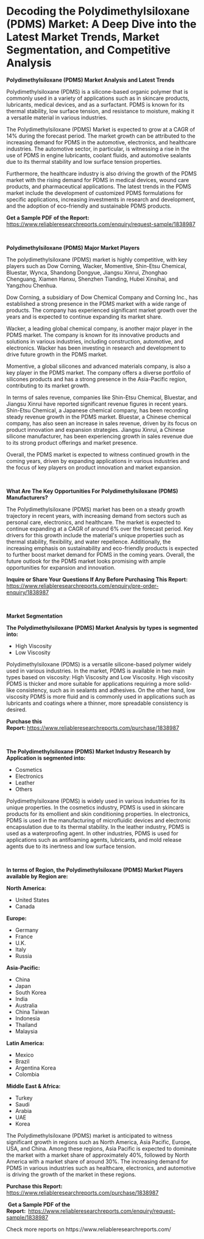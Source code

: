 <p><h1>Decoding the Polydimethylsiloxane (PDMS) Market: A Deep Dive into the Latest Market Trends, Market Segmentation, and Competitive Analysis</h1></p><p><strong>Polydimethylsiloxane (PDMS) Market Analysis and Latest Trends</strong></p>
<p><p>Polydimethylsiloxane (PDMS) is a silicone-based organic polymer that is commonly used in a variety of applications such as in skincare products, lubricants, medical devices, and as a surfactant. PDMS is known for its thermal stability, low surface tension, and resistance to moisture, making it a versatile material in various industries.</p><p>The Polydimethylsiloxane (PDMS) Market is expected to grow at a CAGR of 14% during the forecast period. The market growth can be attributed to the increasing demand for PDMS in the automotive, electronics, and healthcare industries. The automotive sector, in particular, is witnessing a rise in the use of PDMS in engine lubricants, coolant fluids, and automotive sealants due to its thermal stability and low surface tension properties.</p><p>Furthermore, the healthcare industry is also driving the growth of the PDMS market with the rising demand for PDMS in medical devices, wound care products, and pharmaceutical applications. The latest trends in the PDMS market include the development of customized PDMS formulations for specific applications, increasing investments in research and development, and the adoption of eco-friendly and sustainable PDMS products.</p></p>
<p><strong>Get a Sample PDF of the Report:&nbsp;</strong> <a href="https://www.reliableresearchreports.com/enquiry/request-sample/1838987">https://www.reliableresearchreports.com/enquiry/request-sample/1838987</a></p>
<p>&nbsp;</p>
<p><strong>Polydimethylsiloxane (PDMS) Major Market Players</strong></p>
<p><p>The polydimethylsiloxane (PDMS) market is highly competitive, with key players such as Dow Corning, Wacker, Momentive, Shin-Etsu Chemical, Bluestar, Wynca, Shandong Dongyue, Jiangsu Xinrui, Zhonghao Chenguang, Xiamen Hanxu, Shenzhen Tianding, Hubei Xinsihai, and Yangzhou Chenhua. </p><p>Dow Corning, a subsidiary of Dow Chemical Company and Corning Inc., has established a strong presence in the PDMS market with a wide range of products. The company has experienced significant market growth over the years and is expected to continue expanding its market share.</p><p>Wacker, a leading global chemical company, is another major player in the PDMS market. The company is known for its innovative products and solutions in various industries, including construction, automotive, and electronics. Wacker has been investing in research and development to drive future growth in the PDMS market.</p><p>Momentive, a global silicones and advanced materials company, is also a key player in the PDMS market. The company offers a diverse portfolio of silicones products and has a strong presence in the Asia-Pacific region, contributing to its market growth.</p><p>In terms of sales revenue, companies like Shin-Etsu Chemical, Bluestar, and Jiangsu Xinrui have reported significant revenue figures in recent years. Shin-Etsu Chemical, a Japanese chemical company, has been recording steady revenue growth in the PDMS market. Bluestar, a Chinese chemical company, has also seen an increase in sales revenue, driven by its focus on product innovation and expansion strategies. Jiangsu Xinrui, a Chinese silicone manufacturer, has been experiencing growth in sales revenue due to its strong product offerings and market presence.</p><p>Overall, the PDMS market is expected to witness continued growth in the coming years, driven by expanding applications in various industries and the focus of key players on product innovation and market expansion.</p></p>
<p>&nbsp;</p>
<p><strong>What Are The Key Opportunities For Polydimethylsiloxane (PDMS) Manufacturers?</strong></p>
<p><p>The Polydimethylsiloxane (PDMS) market has been on a steady growth trajectory in recent years, with increasing demand from sectors such as personal care, electronics, and healthcare. The market is expected to continue expanding at a CAGR of around 6% over the forecast period. Key drivers for this growth include the material's unique properties such as thermal stability, flexibility, and water repellence. Additionally, the increasing emphasis on sustainability and eco-friendly products is expected to further boost market demand for PDMS in the coming years. Overall, the future outlook for the PDMS market looks promising with ample opportunities for expansion and innovation.</p></p>
<p><strong>Inquire or Share Your Questions If Any Before Purchasing This Report:</strong> <a href="https://www.reliableresearchreports.com/enquiry/pre-order-enquiry/1838987">https://www.reliableresearchreports.com/enquiry/pre-order-enquiry/1838987</a></p>
<p>&nbsp;</p>
<p><strong>Market Segmentation</strong></p>
<p><strong>The Polydimethylsiloxane (PDMS) Market Analysis by types is segmented into:</strong></p>
<p><ul><li>High Viscosity</li><li>Low Viscosity</li></ul></p>
<p><p>Polydimethylsiloxane (PDMS) is a versatile silicone-based polymer widely used in various industries. In the market, PDMS is available in two main types based on viscosity: High Viscosity and Low Viscosity. High viscosity PDMS is thicker and more suitable for applications requiring a more solid-like consistency, such as in sealants and adhesives. On the other hand, low viscosity PDMS is more fluid and is commonly used in applications such as lubricants and coatings where a thinner, more spreadable consistency is desired.</p></p>
<p><strong>Purchase this Report:&nbsp;</strong><a href="https://www.reliableresearchreports.com/purchase/1838987">https://www.reliableresearchreports.com/purchase/1838987</a></p>
<p>&nbsp;</p>
<p><strong>The Polydimethylsiloxane (PDMS) Market Industry Research by Application is segmented into:</strong></p>
<p><ul><li>Cosmetics</li><li>Electronics</li><li>Leather</li><li>Others</li></ul></p>
<p><p>Polydimethylsiloxane (PDMS) is widely used in various industries for its unique properties. In the cosmetics industry, PDMS is used in skincare products for its emollient and skin conditioning properties. In electronics, PDMS is used in the manufacturing of microfluidic devices and electronic encapsulation due to its thermal stability. In the leather industry, PDMS is used as a waterproofing agent. In other industries, PDMS is used for applications such as antifoaming agents, lubricants, and mold release agents due to its inertness and low surface tension.</p></p>
<p>&nbsp;</p>
<p><strong>In terms of Region, the Polydimethylsiloxane (PDMS) Market Players available by Region are:</strong></p>
<p>
    <p> <strong> North America: </strong>
        <ul>
            <li>United States</li>
            <li>Canada</li>
        </ul>
        </p> 
    <p> <strong> Europe: </strong>
        <ul>
            <li>Germany</li>
            <li>France</li>
            <li>U.K.</li>
            <li>Italy</li>
            <li>Russia</li>
        </ul>
        </p> 
    <p> <strong> Asia-Pacific: </strong>
        <ul>
            <li>China</li>
            <li>Japan</li>
            <li>South Korea</li>
            <li>India</li>
            <li>Australia</li>
            <li>China Taiwan</li>
            <li>Indonesia</li>
            <li>Thailand</li>
            <li>Malaysia</li>
        </ul>
        </p> 
    <p> <strong> Latin America: </strong>
        <ul>
            <li>Mexico</li>
            <li>Brazil</li>
            <li>Argentina Korea</li>
            <li>Colombia</li>
        </ul>
        </p> 
    <p> <strong> Middle East & Africa: </strong>
        <ul>
            <li>Turkey</li>
            <li>Saudi</li>
            <li>Arabia</li>
            <li>UAE</li>
            <li>Korea</li>
        </ul>
    </p>
    </p>
<p><p>The Polydimethylsiloxane (PDMS) market is anticipated to witness significant growth in regions such as North America, Asia Pacific, Europe, USA, and China. Among these regions, Asia Pacific is expected to dominate the market with a market share of approximately 40%, followed by North America with a market share of around 30%. The increasing demand for PDMS in various industries such as healthcare, electronics, and automotive is driving the growth of the market in these regions.</p></p>
<p><strong>Purchase this Report: </strong><a href="https://www.reliableresearchreports.com/purchase/1838987">https://www.reliableresearchreports.com/purchase/1838987</a></p>
<p>&nbsp;<strong>Get a Sample PDF of the Report:&nbsp;&nbsp;</strong><a href="https://www.reliableresearchreports.com/enquiry/request-sample/1838987">https://www.reliableresearchreports.com/enquiry/request-sample/1838987</a></p>
<p><strong></strong></p>
<p>Check more reports on https://www.reliableresearchreports.com/</p>